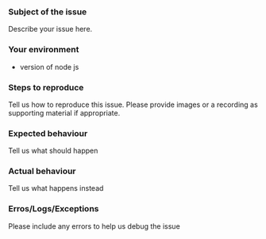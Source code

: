 ### Subject of the issue
Describe your issue here.

### Your environment
* version of node js

### Steps to reproduce
Tell us how to reproduce this issue. Please provide images or a recording as supporting material if appropriate.

### Expected behaviour
Tell us what should happen

### Actual behaviour
Tell us what happens instead

### Erros/Logs/Exceptions
Please include any errors to help us debug the issue
